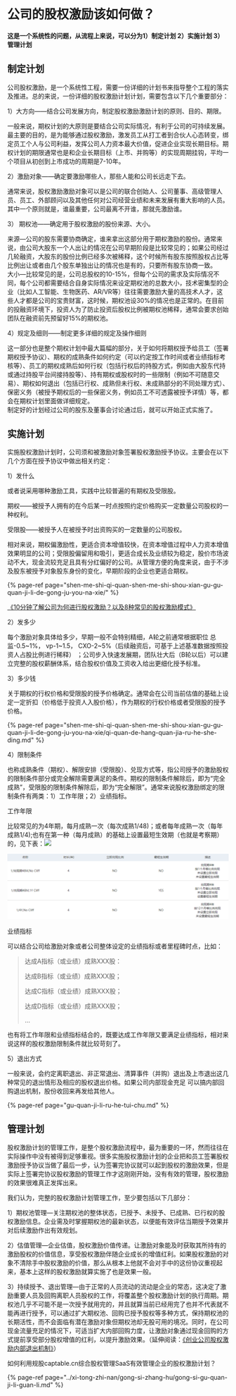 # 公司的股权激励该如何做？

#### 这是一个系统性的问题，从流程上来说，可以分为1）制定计划 2）实施计划 3）管理计划

## 制定计划

公司股权激励，是一个系统性工程，需要一份详细的计划书来指导整个工程的落实及推进。总的来说，一份详细的股权激励计划计划，需要包含以下几个重要部分：

  
1）大方向——结合公司发展方向，制定股权激励激励计划的原则、目的、期限。

一般来说，期权计划的大原则是要结合公司实际情况，有利于公司的可持续发展。最主要的目的，是为能够通过股权激励，激发员工从打工者到合伙人心态转变，绑定员工个人与公司利益，发挥公司人力资本最大价值，促进企业实现长期目标。期权计划的期限通常也是和企业长期目标（上市、并购等）的实现周期挂钩，平均一个项目从初创到上市成功的周期是7-10年。  


2）激励对象——确定要激励哪些人，那些人能和公司长远走下去。

通常来说，股权激励激励对象可以是公司的联合创始人、公司董事、高级管理人员、员工、外部顾问以及其他任何对公司经营业绩和未来发展有重大影响的人员。其中一个原则就是，谁最重要，公司最离不开谁，那就先激励谁。  


3） 期权池——确定用于股权激励的股份来源、大小。

来源—公司的股东需要协商确定，谁来拿出这部分用于期权激励的股份。通常来说，由公司大股东一个人出让的情况在公司早期阶段是比较常见的；如果公司经过几轮融资，大股东的股份比例已经多次被稀释，这个时候所有股东按照股权占比等比例出让或者由几个股东单独出让的情况也是有的，只要所有股东协商一致。  
大小—比较常见的是，公司总股权的10-15%，但每个公司的需求及实际情况不同，每个公司都需要结合自身实际情况来设定期权池的总数大小，技术密集型的企业（比如人工智能、生物医药、AR/VR等）往往需要激励大量的高技术人才，这些人才都是公司的宝贵财富，这时候，期权池设30%的情况也是正常的。在目前的投融资环境下，投资人为了防止投资后股权比例被期权池稀释，通常会要求创始团队在融资前先预留好15%的期权池。

  
4）规定及细则——制定更多详细的规定及操作细则

这一部分也是整个期权计划中最大篇幅的部分，关于如何将期权授予给员工（签署期权授予协议）、期权的成熟条件如何约定（可以约定按工作时间或者业绩指标考核等）、员工的期权成熟后如何行权（包括行权后的持股方式，例如由大股东代持或通过持股平台间接持股等）、持有期权或股权时的一些限制（例如不可随意交易）、期权如何退出（包括已行权、成熟但未行权、未成熟部分的不同处理方式）、保密义务（被授予期权后的一些保密义务，例如员工不可透露被授予详情）等，都会在期权计划里面做详细规定。  
制定好的计划经过公司的股东及董事会讨论通过后，就可以开始正式实施了。

## 实施计划

实施股权激励计划时，公司须和被激励对象签署股权激励授予协议。主要会在以下几个方面在授予协议中做出相关约定：

1）发什么

或者说采用哪种激励工具，实践中比较普遍的有期权及受限股。

期权——被授予人拥有的在今后某一时点按照约定价格购买一定数量公司股权的一种权利。

受限股——被授予人在被授予时出资购买的一定数量的公司股权。

相对来说，期权偏激励性，更适合资本增值较快，在资本增值过程中人力资本增值效果明显的公司；受限股偏留用和吸引，更适合成长及业绩较为稳定，股价市场波动不大，现金流较充足且具有分红偏好的公司。从管理方便的角度来说，由于不涉及股东被授予对象股东身份的变化，早期阶段的企业也更适合期权。

{% page-ref page="shen-me-shi-qi-quan-shen-me-shi-shou-xian-gu-gu-quan-ji-li-de-gong-ju-you-na-xie/" %}

[《10分钟了解公司为何进行股权激励？以及8种常见的股权激励模式》](https://mp.weixin.qq.com/s/npJmUbtgXeBmwnx8Kw_ZqQ)  


2）发多少

每个激励对象具体给多少，早期一般不会特别精细，A轮之前通常根据职位 总监-0.5~1%， vp-1~1.5， CXO-2~5%（后续融资后，可基于上述基准数据按照投资人占股比例进行稀释） ；公司步入快速发展期，团队壮大后（B轮以后）可以建立完整的股权薪酬体系，结合股权价值及工资收入给出更细化授予标准。

3）多少钱

关于期权的行权价格和受限股的授予价格确定。通常会在公司当前估值的基础上设定一定折扣（价格低于投资人入股价格），作为期权的行权价格或者受限股的授予价格。

{% page-ref page="shen-me-shi-qi-quan-shen-me-shi-shou-xian-gu-gu-quan-ji-li-de-gong-ju-you-na-xie/qi-quan-de-hang-quan-jia-ru-he-she-ding.md" %}



4）限制条件

也称成熟条件（期权）、解限安排（受限股）、兑现方式等，指公司授予的激励股权的限制条件部分或完全解除需要满足的条件。期权的限制条件解除后，即为“完全成熟”，受限股的限制条件解除后，即为“完全解限”。通常来说股权激励绑定的限制条件有两类：1）工作年限；2）业绩指标。

工作年限

比较常见的为4年期，每月成熟一次（每次成熟1/48\)；或者每年成熟一次（每年成熟1/4\);也有在第一种（每月成熟）的基础上设置最短生效期（也就是考察期）的，见下表：![](file:///C:/Users/lukas/AppData/Local/YNote/data/weixinobU7VjjhNqketxUaoUXVapfQmTbo/88c7f6e680cd42ce8531b409283e60a3/clipboard.png)

![](../.gitbook/assets/image%20%2897%29.png)

业绩指标

可以结合公司给激励对象或者公司整体设定的业绩指标或者里程碑时点，比如：

> 达成A指标（或业绩）成熟XXX股：
>
> 达成B指标（或业绩）成熟XXX股；
>
> 达成C指标（或业绩）成熟XXX股；
>
> 达成D指标（或业绩）成熟XXX股；
>
> ...

  
也有将工作年限和业绩指标结合的，既要达成工作年限又要满足业绩指标，相对来说这样的股权激励限制条件就比较苛刻了。  


5）退出方式

一般来说，会约定离职退出、非正常退出、清算事件（并购）退出及上市退出这几种常见的退出情形及相应的股权退出价格。如果公司内部现金充足 可以搞内部回购退出机制，股份收回来再发给其他人。

{% page-ref page="gu-quan-ji-li-ru-he-tui-chu.md" %}

  


## 管理计划

股权激励计划的管理工作，是整个股权激励流程中，最为重要的一环，然而往往在实际操作中没有被得到足够重视。很多实施股权激励计划的企业把和员工签署股权激励授予协议当做了最后一步，认为签署完协议就可以起到股权的激励效果，但是实际上签署完协议股权激励的管理工作才这刚刚开始，没有有效的管理，股权激励的效果很难真正发挥出来。

我们认为，完整的股权激励计划管理工作，至少要包括以下几部分：

1）期权池管理—关注期权池的整体状态，已授予、未授予、已成熟、已行权的股权激励信息。企业需及时掌握期权池的最新状态，以便能有效评估当期授予效果并对后续激励作出有效规划。

2）估值管理—企业估值，股权激励价值传递。让激励对象能及时获取其所持有的激励股权的价值信息，享受股权激励伴随企业成长的增值红利。如果股权激励的对象不清除手中股权激励的价值，那么从根本上他就不会对手中的这份协议重视起来，基本上这样的股权激励就算实施了也是效果一般。

3）持续授予、退出管理—由于正常的人员流动的流动是企业的常态，这决定了激励重要人员及回购离职人员股权的工作，将覆盖整个股权激励计划的执行周期。期权池几乎不可能不是一次授予就用完的，并且就算当前已经用完了也并不代表就不能再进行授予，可以通过扩大期权池、回购已授予股权等多种方式，保持期权池的长期活性，而不会面临有潜在激励对象但期权池却无股可用的境况。同时，在公司现金流量充足的情况下，可适当扩大内部回购力度，让激励对象通过现金回购的方式提前享受部分股权增值的红利，以提升激励效果。（延伸阅读：[《创业公司股权激励内部退出机制》](https://zhuanlan.zhihu.com/p/47891456)）

如何利用规股captable.cn综合股权管理SaaS有效管理企业的股权激励计划？

{% page-ref page="../xi-tong-zhi-nan/gong-si-zhang-hu/gong-si-gu-quan-ji-li-guan-li.md" %}



